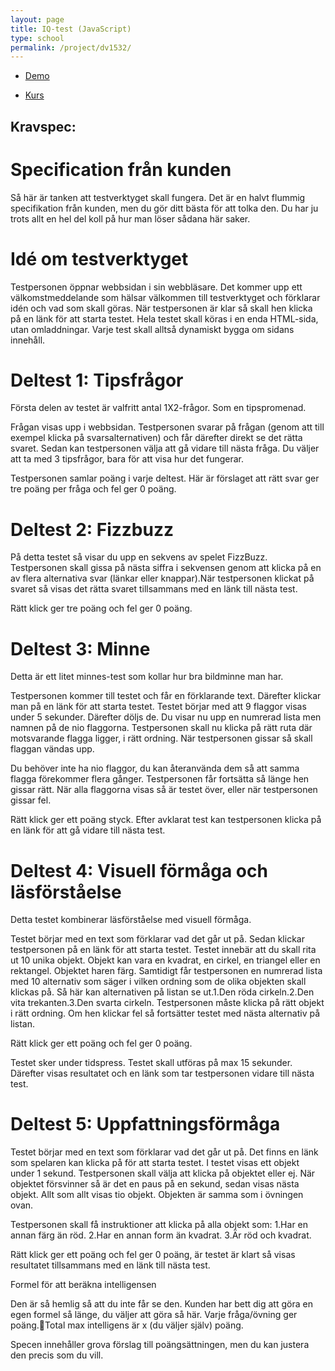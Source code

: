 ```yaml
---
layout: page
title: IQ-test (JavaScript)
type: school
permalink: /project/dv1532/
---
```


- [Demo](http://oskaremilsson.se/exempel/intelligence/)

- [Kurs](/courses/dv1532)

Kravspec:
---

Specification från kunden
===
Så här är tanken att testverktyget skall fungera. Det är en halvt flummig specifikation från kunden, 
men du gör ditt bästa för att tolka den. Du har ju trots allt en hel del koll på hur man löser sådana här saker.

Idé om testverktyget
===
Testpersonen öppnar webbsidan i sin webbläsare. Det kommer upp ett välkomstmeddelande som hälsar välkommen till testverktyget 
och förklarar idén och vad som skall göras. När testpersonen är klar så skall hen klicka på en länk för att starta testet. 
Hela testet skall köras i en enda HTML-sida, utan omladdningar. Varje test skall alltså dynamiskt bygga om sidans innehåll. 

Deltest 1: Tipsfrågor
===
Första delen av testet är valfritt antal 1X2-frågor. Som en tipspromenad. 

Frågan visas upp i webbsidan. Testpersonen svarar på frågan (genom att till exempel klicka på svarsalternativen) och får därefter direkt se det rätta svaret. 
Sedan kan testpersonen välja att gå vidare till nästa fråga. Du väljer att ta med 3 tipsfrågor, bara för att visa hur det fungerar. 

Testpersonen samlar poäng i varje deltest. Här är förslaget att rätt svar ger tre poäng per fråga och fel ger 0 poäng.

Deltest 2: Fizzbuzz
===
På detta testet så visar du upp en sekvens av spelet FizzBuzz. Testpersonen skall gissa på nästa siffra i sekvensen genom 
att klicka på en av flera alternativa svar (länkar eller knappar).När testpersonen klickat på svaret så visas det rätta svaret tillsammans med en länk till nästa test. 

Rätt klick ger tre poäng och fel ger 0 poäng.

Deltest 3: Minne
===
Detta är ett litet minnes-test som kollar hur bra bildminne man har.

Testpersonen kommer till testet och får en förklarande text. Därefter klickar man på en länk för att starta testet. 
Testet börjar med att 9 flaggor visas under 5 sekunder. Därefter döljs de. Du visar nu upp en numrerad lista men namnen på de nio flaggorna. 
Testpersonen skall nu klicka på rätt ruta där motsvarande flagga ligger, i rätt ordning. När testpersonen gissar så skall flaggan vändas upp. 

Du behöver inte ha nio flaggor, du kan återanvända dem så att samma flagga förekommer flera gånger. 
Testpersonen får fortsätta så länge hen gissar rätt. När alla flaggorna visas så är testet över, eller när testpersonen gissar fel. 

Rätt klick ger ett poäng styck. Efter avklarat test kan testpersonen klicka på en länk för att gå vidare till nästa test.

Deltest 4: Visuell förmåga och läsförståelse
===
Detta testet kombinerar läsförståelse med visuell förmåga. 

Testet börjar med en text som förklarar vad det går ut på. Sedan klickar testpersonen på en länk för att starta testet. 
Testet innebär att du skall rita ut 10 unika objekt. Objekt kan vara en kvadrat, en cirkel, en triangel eller en rektangel. 
Objektet haren färg. Samtidigt får testpersonen en numrerad lista med 10 alternativ som säger i vilken ordning som de olika objekten skall klickas på. 
Så här kan alternativen på listan se ut.1.Den röda cirkeln.2.Den vita trekanten.3.Den svarta cirkeln. Testpersonen måste klicka på rätt objekt i rätt ordning. 
Om hen klickar fel så fortsätter testet med nästa alternativ på listan.
 
Rätt klick ger ett poäng och fel ger 0 poäng. 

Testet sker under tidspress. Testet skall utföras på max 15 sekunder. 
Därefter visas resultatet och en länk som tar testpersonen vidare till nästa test.

Deltest 5: Uppfattningsförmåga
===
Testet börjar med en text som förklarar vad det går ut på. Det finns en länk som spelaren kan klicka på för att starta testet. 
I testet visas ett objekt under 1 sekund. Testpersonen skall välja att klicka på objektet eller ej. 
När objektet försvinner så är det en paus på en sekund, sedan visas nästa objekt. Allt som allt visas tio objekt. 
Objekten är samma som i övningen ovan. 

Testpersonen skall få instruktioner att klicka på alla objekt som:
1.Har en annan färg än röd.
2.Har en annan form än kvadrat.
3.Är röd och kvadrat. 

Rätt klick ger ett poäng och fel ger 0 poäng, är testet är klart så visas resultatet tillsammans med en länk till nästa test.

Formel för att beräkna intelligensen

Den är så hemlig så att du inte får se den. Kunden har bett dig att göra en egen formel så länge, du väljer att göra så här.
Varje fråga/övning ger poäng.Total max intelligens är x (du väljer själv) poäng. 

Specen innehåller grova förslag till poängsättningen, men du kan justera den precis som du vill.
